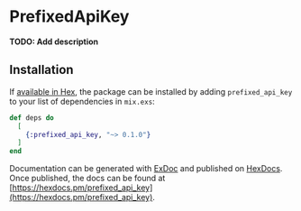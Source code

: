 # PrefixedApiKey

**TODO: Add description**

## Installation

If [available in Hex](https://hex.pm/docs/publish), the package can be installed
by adding `prefixed_api_key` to your list of dependencies in `mix.exs`:

```elixir
def deps do
  [
    {:prefixed_api_key, "~> 0.1.0"}
  ]
end
```

Documentation can be generated with [ExDoc](https://github.com/elixir-lang/ex_doc)
and published on [HexDocs](https://hexdocs.pm). Once published, the docs can
be found at [https://hexdocs.pm/prefixed_api_key](https://hexdocs.pm/prefixed_api_key).

